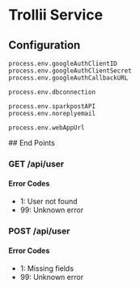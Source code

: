 # Trollii Service

## Configuration

```
process.env.googleAuthClientID
process.env.googleAuthClientSecret
process.env.googleAuthCallbackURL

process.env.dbconnection

process.env.sparkpostAPI
process.env.noreplyemail

process.env.webAppUrl
```

## End Points

### GET /api/user

#### Error Codes

 - 1: User not found
 - 99: Unknown error


### POST /api/user

#### Error Codes

 - 1: Missing fields
 - 99: Unknown error